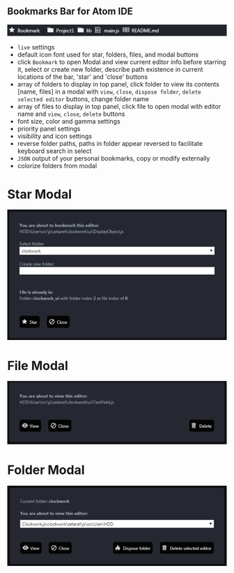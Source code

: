 ## Bookmarks Bar for Atom IDE
[![Bookmarks Bar for Atom IDE](https://raw.githubusercontent.com/ZetaRet/atom.io-packages/master/images/bookmarks-bar-example.png)](https://atom.io/packages/bookmarks-bar)
- `live` settings  
- default icon font used for star, folders, files, and modal buttons  
- click `Bookmark` to open Modal and view current editor info before starring it, select or create new folder, describe path existence in current locations of the bar, 'star' and 'close' buttons  
- array of folders to display in top panel, click folder to view its contents [name, files] in a modal with `view`, `close`, `dispose folder`, `delete selected editor` buttons, change folder name  
- array of files to display in top panel, click file to open modal with editor name and `view`, `close`, `delete` buttons  
- font size, color and gamma settings  
- priority panel settings  
- visibility and icon settings  
- reverse folder paths, paths in folder appear reversed to facilitate keyboard search in select  
- `JSON` output of your personal bookmarks, copy or modify externally  
- colorize folders from modal  

# Star Modal
[![Star Modal in Bookmarks Bar Atom IDE](https://raw.githubusercontent.com/ZetaRet/atom.io-packages/master/images/bookmarks-bar-star-modal-2.png)](https://atom.io/packages/bookmarks-bar)

# File Modal
[![File Modal in Bookmarks Bar Atom IDE](https://raw.githubusercontent.com/ZetaRet/atom.io-packages/master/images/bookmarks-bar-file-modal-2.png)](https://atom.io/packages/bookmarks-bar)

# Folder Modal
[![Folder Modal in Bookmarks Bar Atom IDE](https://raw.githubusercontent.com/ZetaRet/atom.io-packages/master/images/bookmarks-bar-folder-modal-2.png)](https://atom.io/packages/bookmarks-bar)
